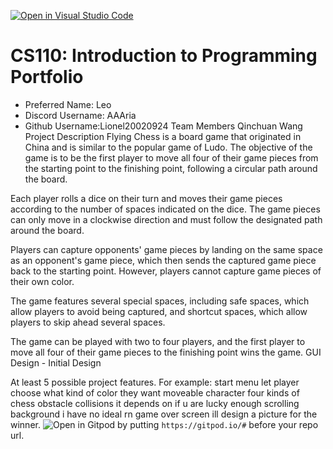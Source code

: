 [![Open in Visual Studio Code](https://classroom.github.com/assets/open-in-vscode-c66648af7eb3fe8bc4f294546bfd86ef473780cde1dea487d3c4ff354943c9ae.svg)](https://classroom.github.com/online_ide?assignment_repo_id=9787892&assignment_repo_type=AssignmentRepo)
# CS110: Introduction to Programming Portfolio

- Preferred Name: Leo
- Discord Username: AAAria
- Github Username:Lionel20020924
Team Members
Qinchuan Wang
Project Description
Flying Chess is a board game that originated in China and is similar to the popular game of Ludo. The objective of the game is to be the first player to move all four of their game pieces from the starting point to the finishing point, following a circular path around the board.

Each player rolls a dice on their turn and moves their game pieces according to the number of spaces indicated on the dice. The game pieces can only move in a clockwise direction and must follow the designated path around the board.

Players can capture opponents' game pieces by landing on the same space as an opponent's game piece, which then sends the captured game piece back to the starting point. However, players cannot capture game pieces of their own color.

The game features several special spaces, including safe spaces, which allow players to avoid being captured, and shortcut spaces, which allow players to skip ahead several spaces.

The game can be played with two to four players, and the first player to move all four of their game pieces to the finishing point wins the game.
GUI Design - Initial Design

At least 5 possible project features. For example:
start menu let player choose what kind of color they want 
moveable character four kinds of chess
obstacle collisions it depends on if u are lucky enough
scrolling background i have no ideal rn
game over screen ill design  a picture for the winner. 
![Open in Gitpod](https://gitpod.io/button/open-in-gitpod.svg) by putting `https://gitpod.io/#` before your repo url.
